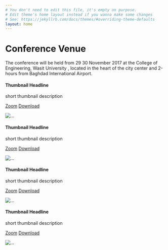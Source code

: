 ```yaml
---
# You don't need to edit this file, it's empty on purpose.
# Edit theme's home layout instead if you wanna make some changes
# See: https://jekyllrb.com/docs/themes/#overriding-theme-defaults
layout: home
---
```


# Conference Venue

The conference will be held from 29 30  November 2017 at the College of Engineering, Wasit University , located in the heart of the city center and 2-hours from Baghdad International Airport. 

<div class="row">
<div class="col-xs-6 col-sm-4 col-md-3">            
<div class="thumbnail">
<div class="caption">
<h4>Thumbnail Headline</h4>
<p>short thumbnail description</p>
<p><a href="" class="label label-danger">Zoom</a>
<a href="" class="label label-default">Download</a></p>
</div>
<img src="http://lorempixel.com/400/300/sports/1/" alt="...">
</div>
</div>

<div class="col-xs-6 col-sm-4 col-md-3">            
<div class="thumbnail">
<div class="caption">
<h4>Thumbnail Headline</h4>
<p>short thumbnail description</p>
<p><a href="" class="label label-danger">Zoom</a>
<a href="" class="label label-default">Download</a></p>
</div>
<img src="http://lorempixel.com/400/300/sports/2/" alt="...">
</div>
</div>

<div class="col-xs-6 col-sm-4 col-md-3">            
<div class="thumbnail">
<div class="caption">
<h4>Thumbnail Headline</h4>
<p>short thumbnail description</p>
<p><a href="" class="label label-danger">Zoom</a>
<a href="" class="label label-default">Download</a></p>
</div>
<img src="http://lorempixel.com/400/300/sports/3/" alt="...">
</div>
</div>

<div class="col-xs-6 col-sm-4 col-md-3">            
<div class="thumbnail">
<div class="caption">
<h4>Thumbnail Headline</h4>
<p>short thumbnail description</p>
<p><a href="" class="label label-danger">Zoom</a>
<a href="" class="label label-default">Download</a></p>
</div>
<img src="http://lorempixel.com/400/300/sports/4/" alt="...">
</div>  
</div> 
</div>

